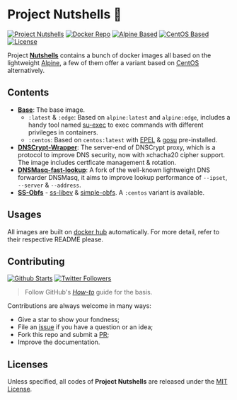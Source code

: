 # Project Nutshells 🌰

[![Project Nutshells](https://img.shields.io/badge/Project-_Nutshells_🌰-orange.svg?maxAge=2592000)](https://github.com/quchao/nutshells/) [![Docker Repo](https://img.shields.io/badge/Docker-Repos-22B8EB.svg?maxAge=2592000)](https://hub.docker.com/r/nutshells/) [![Alpine Based](https://img.shields.io/badge/Alpine-Based-0D597F.svg?maxAge=2592000)](https://alpinelinux.org/) [![CentOS Based](https://img.shields.io/badge/CentOS-Based-932279.svg?maxAge=2592000)](https://www.centos.org/) [![License](https://img.shields.io/github/license/quchao/nutshells.svg?maxAge=2592000&label=License)](https://github.com/quchao/nutshells/blob/master/LICENSE)

Project [**Nutshells**](https://github.com/quchao/nutshells/) contains a bunch of docker images all based on the lightweight [Alpine](https://alpinelinux.org/), a few of them offer a variant based on [CentOS](https://www.centos.org/) alternatively.

## Contents

- [**Base**](https://github.com/quchao/nutshells/blob/master/base/): The base image.
    - `:latest` & `:edge`: Based on `alpine:latest` and `alpine:edge`, includes a handy tool named [su-exec](https://github.com/ncopa/su-exec/) to exec commands with different privileges in containers.
    - `:centos`: Based on `centos:latest` with [EPEL](https://fedoraproject.org/wiki/EPEL) & [gosu](https://github.com/tianon/gosu/) pre-installed.
- [**DNSCrypt-Wrapper**](https://github.com/quchao/nutshells/blob/master/dnscrypt-wrapper/): The server-end of DNSCrypt proxy, which is a protocol to improve DNS security, now with xchacha20 cipher support. The image includes certficate management & rotation.
- [**DNSMasq-fast-lookup**](https://github.com/quchao/nutshells/blob/master/dnsmasq-fast-lookup/): A fork of the well-known lightweight DNS forwarder DNSMasq, it aims to improve lookup performance of `--ipset`, `--server` & `--address`.
- [**SS-Obfs**](https://github.com/quchao/nutshells/blob/master/ss-obfs/) - [ss-libev](https://github.com/shadowsocks/shadowsocks-libev/) & [simple-obfs](https://github.com/shadowsocks/simple-obfs/). A `:centos` variant is available.

## Usages

All images are built on [docker hub](https://hub.docker.com/r/nutshells/) automatically.
For more detail, refer to their respective README please.

## Contributing

[![Github Starts](https://img.shields.io/github/stars/quchao/nutshells.svg?style=social&label=Star&maxAge=3600)](https://github.com/quchao/nutshells/) [![Twitter Followers](https://img.shields.io/twitter/follow/chappell.svg?style=social&label=Follow&maxAge=3600)](https://twitter.com/chappell/)

> Follow GitHub's [*How-to*](https://opensource.guide/how-to-contribute/) guide for the basis.

Contributions are always welcome in many ways:

- Give a star to show your fondness;
- File an [issue](https://github.com/quchao/nutshells/issues) if you have a question or an idea;
- Fork this repo and submit a [PR](https://github.com/quchao/nutshells/pulls);
- Improve the documentation.

## Licenses

Unless specified, all codes of **Project Nutshells** are released under the [MIT License](https://github.com/quchao/nutshells/blob/master/LICENSE).
